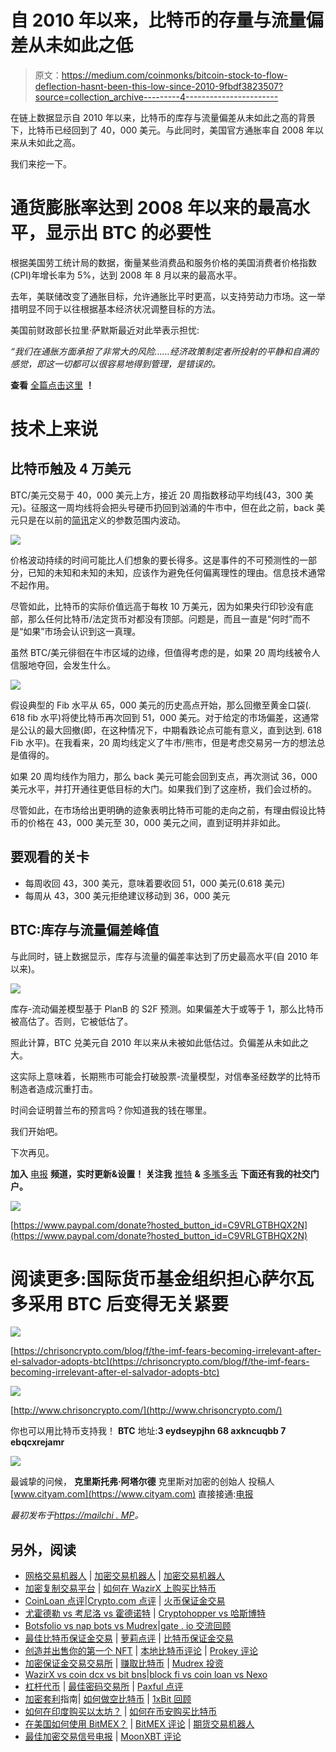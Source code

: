 # 自 2010 年以来，比特币的存量与流量偏差从未如此之低

> 原文：<https://medium.com/coinmonks/bitcoin-stock-to-flow-deflection-hasnt-been-this-low-since-2010-9fbdf3823507?source=collection_archive---------4----------------------->

在链上数据显示自 2010 年以来，比特币的库存与流量偏差从未如此之高的背景下，比特币已经回到了 40，000 美元。与此同时，美国官方通胀率自 2008 年以来从未如此之高。

我们来挖一下。

# 通货膨胀率达到 2008 年以来的最高水平，显示出 BTC 的必要性

根据美国劳工统计局的数据，衡量某些消费品和服务价格的美国消费者价格指数(CPI)年增长率为 5%，达到 2008 年 8 月以来的最高水平。

去年，美联储改变了通胀目标，允许通胀比平时更高，以支持劳动力市场。这一举措明显不同于以往根据基本经济状况调整目标的方法。

美国前财政部长拉里·萨默斯最近对此举表示担忧:

*“我们在通胀方面承担了非常大的风险……经济政策制定者所投射的平静和自满的感觉，即这一切都可以很容易地得到管理，是错误的。*

**查看** [全篇点击这里](https://chrisoncrypto.com/blog/f/inflation-hits-highest-rate-since-2008-outlining-the-need-for-btc) **！**

# 技术上来说

## 比特币触及 4 万美元

BTC/美元交易于 40，000 美元上方，接近 20 周指数移动平均线(43，300 美元)。征服这一周均线将会把头号硬币扔回到汹涌的牛市中，但在此之前，back 美元只是在以前的[简讯](https://mailchi.mp/f5ae823a629f/btc-bounces-as-short-traders-risk-getting-caught-in-the-crossfire)定义的参数范围内波动。

![](img/b20af95bfdb96cf5fc5b4a4513dd0114.png)

价格波动持续的时间可能比人们想象的要长得多。这是事件的不可预测性的一部分，已知的未知和未知的未知，应该作为避免任何偏离理性的理由。信息技术通常不起作用。

尽管如此，比特币的实际价值远高于每枚 10 万美元，因为如果央行印钞没有底部，那么任何比特币/法定货币对都没有顶部。问题是，而且一直是“何时”而不是“如果”市场会认识到这一真理。

虽然 BTC/美元徘徊在牛市区域的边缘，但值得考虑的是，如果 20 周均线被令人信服地夺回，会发生什么。

![](img/1b0e953b4353227b1ad37231b975e143.png)

假设典型的 Fib 水平从 65，000 美元的历史高点开始，那么回撤至黄金口袋(. 618 fib 水平)将使比特币再次回到 51，000 美元。对于给定的市场偏差，这通常是公认的最大回撤(即，在这种情况下，中期看跌论点可能有意义，直到达到. 618 Fib 水平)。在我看来，20 周均线定义了牛市/熊市，但是考虑交易另一方的想法总是值得的。

如果 20 周均线作为阻力，那么 back 美元可能会回到支点，再次测试 36，000 美元水平，并打开通往更低目标的大门。如果我们到了这座桥，我们会过桥的。

尽管如此，在市场给出更明确的迹象表明比特币可能的走向之前，有理由假设比特币的价格在 43，000 美元至 30，000 美元之间，直到证明并非如此。

## **要观看的关卡**

*   每周收回 43，300 美元，意味着要收回 51，000 美元(0.618 美元)
*   每周从 43，300 美元拒绝建议移动到 36，000 美元

## BTC:库存与流量偏差峰值

与此同时，链上数据显示，库存与流量的偏差率达到了历史最高水平(自 2010 年以来)。

![](img/bd3d18b3391566ba090ba7d4b9d42811.png)

库存-流动偏差模型基于 PlanB 的 S2F 预测。如果偏差大于或等于 1，那么比特币被高估了。否则，它被低估了。

照此计算，BTC 兑美元自 2010 年以来从未被如此低估过。负偏差从未如此之大。

这实际上意味着，长期熊市可能会打破股票-流量模型，对信奉圣经数学的比特币制造者造成沉重打击。

时间会证明普兰布的预言吗？你知道我的钱在哪里。

我们开始吧。

下次再见。

**加入** [电报](https://t.me/chrisoncryptochannel) **频道，实时更新&设置！
关注我** [推特](https://twitter.com/ChrisOnCrypto1) **&** [多嘴多舌](https://gab.com/chrisoncrypto) **下面还有我的社交门户。**

![](img/4753245495b478e8f5bddbd18606a984.png)

[https://www.paypal.com/donate?hosted_button_id=C9VRLGTBHQX2N](https://www.paypal.com/donate?hosted_button_id=C9VRLGTBHQX2N)

# 阅读更多:国际货币基金组织担心萨尔瓦多采用 BTC 后变得无关紧要

![](img/71ea00db73e9c82684473a38e0dde4b6.png)

[https://chrisoncrypto.com/blog/f/the-imf-fears-becoming-irrelevant-after-el-salvador-adopts-btc](https://chrisoncrypto.com/blog/f/the-imf-fears-becoming-irrelevant-after-el-salvador-adopts-btc)

![](img/bd8779acaf7a8487727af6728f04e3fe.png)

[http://www.chrisoncrypto.com/](http://www.chrisoncrypto.com/)

你也可以用比特币支持我！
**BTC** 地址:**3 eydseypjhn 68 axkncuqbb 7 ebqcxrejamr**

![](img/5f9a6743ab234974407367b82e87723f.png)

最诚挚的问候，
**克里斯托弗·阿塔尔德**
克里斯对加密的创始人
投稿人[www.cityam.com](https://www.cityam.com)
直接接通:[电报](https://t.me/chrisoncrypto)

*最初发布于*[*https://mailchi . MP*](https://mailchi.mp/35660964dbd1/bitcoin-stock-to-flow-deflection-hasnt-been-this-low-since-2010?e=[UNIQID])*。*

## 另外，阅读

*   [网格交易机器人](https://blog.coincodecap.com/grid-trading) | [加密交易机器人](/coinmonks/cryptohopper-review-a388ff5bae88) | [加密交易机器人](https://blog.coincodecap.com/best-crypto-trading-bots)
*   [加密复制交易平台](/coinmonks/top-10-crypto-copy-trading-platforms-for-beginners-d0c37c7d698c) | [如何在 WazirX 上购买比特币](/coinmonks/buy-bitcoin-on-wazirx-2d12b7989af1)
*   [CoinLoan 点评](/coinmonks/coinloan-review-18128b9badc4)|[Crypto.com 点评](/coinmonks/crypto-com-review-f143dca1f74c) | [火币保证金交易](/coinmonks/huobi-margin-trading-b3b06cdc1519)
*   [尤霍德勒 vs 考尼洛 vs 霍德诺特](/coinmonks/youhodler-vs-coinloan-vs-hodlnaut-b1050acde55a) | [Cryptohopper vs 哈斯博特](https://blog.coincodecap.com/cryptohopper-vs-haasbot)
*   [Botsfolio vs nap bots vs Mudrex](/coinmonks/botsfolio-vs-napbots-vs-mudrex-c81344970c02)|[gate . io 交流回顾](/coinmonks/gate-io-exchange-review-61bf87b7078f)
*   [最佳比特币保证金交易](/coinmonks/bitcoin-margin-trading-exchange-bcbfcbf7b8e3) | [萝莉点评](/coinmonks/lolli-review-e6ddc7895ad8) | [比特币保证金交易](https://blog.coincodecap.com/bityard-margin-trading)
*   [创造并出售你的第一个 NFT](https://blog.coincodecap.com/create-nft) | [本地比特币评论](/coinmonks/localbitcoins-review-6cc001c6ed56) | [Prokey 评论](/coinmonks/prokey-review-26611173c13c)
*   [加密保证金交易交易所](/coinmonks/crypto-margin-trading-exchanges-428b1f7ad108) | [赚取比特币](/coinmonks/earn-bitcoin-6e8bd3c592d9) | [Mudrex 投资](https://blog.coincodecap.com/mudrex-invest-review-the-best-way-to-invest-in-crypto)
*   [WazirX vs coin dcx vs bit bns](/coinmonks/wazirx-vs-coindcx-vs-bitbns-149f4f19a2f1)|[block fi vs coin loan vs Nexo](/coinmonks/blockfi-vs-coinloan-vs-nexo-cb624635230d)
*   [杠杆代币](/coinmonks/leveraged-token-3f5257808b22) | [最佳密码交易所](/coinmonks/crypto-exchange-dd2f9d6f3769) | [Paxful 点评](/coinmonks/paxful-review-4daf2354ab70)
*   [加密套利](/coinmonks/crypto-arbitrage-guide-how-to-make-money-as-a-beginner-62bfe5c868f6)指南| [如何做空比特币](/coinmonks/how-to-short-bitcoin-568a2d0b4ae5) | [1xBit 回顾](https://blog.coincodecap.com/1xbit-review)
*   [如何在印度购买以太坊？](https://blog.coincodecap.com/buy-ethereum-in-india) | [如何在币安购买比特币](https://blog.coincodecap.com/buy-bitcoin-binance)
*   [在美国如何使用 BitMEX？](https://blog.coincodecap.com/use-bitmex-in-usa) | [BitMEX 评论](https://blog.coincodecap.com/bitmex-review) | [期货交易机器人](/coinmonks/futures-trading-bots-5a282ccee3f5)
*   [最佳加密交易信号电报](/coinmonks/best-crypto-signals-telegram-5785cdbc4b2b) | [MoonXBT 评论](/coinmonks/moonxbt-review-6e4ab26d037)